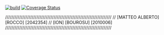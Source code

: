 
[![build](https://github.com/matteorocco27/assi2/actions/workflows/build.yml/badge.svg?branch=main)](https://github.com/matteorocco27/assi2/actions/workflows/build.yml)
[![Coverage Status](https://coveralls.io/repos/github/matteorocco27/assi2/badge.svg)](https://coveralls.io/github/matteorocco27/assi2?branch=main)


////////////////////////////////////////////////////////////////////
// [MATTEO ALBERTO] [ROCCO] [2042354]
// [ION] [BOUROSU] [2010006]
////////////////////////////////////////////////////////////////////
